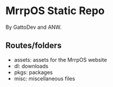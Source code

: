 # MrrpOS Static Repo
By GattoDev and ANW.

## Routes/folders
- assets: assets for the MrrpOS website
- dl: downloads
- pkgs: packages
- misc: miscellaneous files
